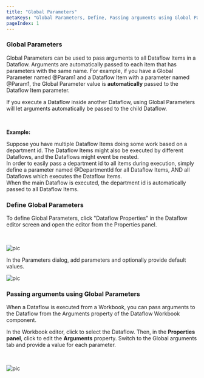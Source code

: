 ```yaml
---
title: "Global Parameters"
metaKeys: "Global Parameters, Define, Passing arguments using Global Parameters, Dataflow is executed from a Workbook, Dataflow Items "
pageIndex: 1
---
```



### Global Parameters


Global Parameters can be used to pass arguments to all Dataflow Items in a Dataflow. Arguments are automatically passed to each item that has parameters with the same name. For example, if you have a Global Parameter named @Param1 and a Dataflow Item with a parameter named @Param1, the Global Parameter value is **automatically** passed to the Dataflow Item parameter.

If you execute a Dataflow inside another Dataflow, using Global Parameters will let arguments automatically be passed to the child Dataflow.

<br/>

**Example:**

Suppose you have multiple Dataflow Items doing some work based on a department id. The Dataflow Items might also be executed by different Dataflows, and the Dataflows might event be nested.  
In order to easily pass a department id to all items during execution, simply define a parameter named @DepartmentId for all Dataflow Items, AND all Dataflows which executes the Dataflow Items.   
When the main Dataflow is executed, the department id is automatically passed to all Dataflow Items.
<br/>

### Define Global Parameters

To define Global Parameters, click "Dataflow Properties" in the Dataflow editor screen and open the editor from the Properties panel.

<br/>

![pic](https://profitbasedocs.blob.core.windows.net/images/glparam1.png)
<br/>

In the Parameters dialog, add parameters and optionally provide default values.
<br/>

![pic](https://profitbasedocs.blob.core.windows.net/images/glparam2.png)
<br/>

### Passing arguments using Global Parameters

When a Dataflow is executed from a Workbook, you can pass arguments to the Dataflow from the Arguments property of the Dataflow Workbook component.

In the Workbook editor, click to select the Dataflow. Then, in the **Properties panel**, click to edit the **Arguments** property.
Switch to the Global arguments tab and provide a value for each parameter.

<br/>

![pic](https://profitbasedocs.blob.core.windows.net/images/glparam3.png)

<!-- ### Videos

* [Data Flow](../../../../videos/dataflows)
* []() -->
